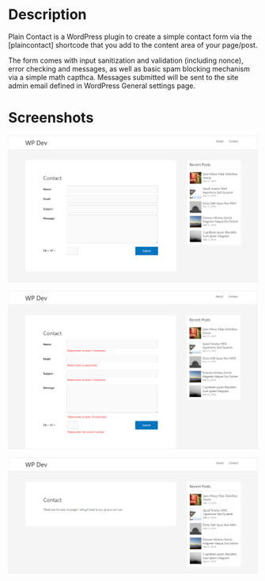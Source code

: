 # Description

Plain Contact is a WordPress plugin to create a simple contact form via the [plaincontact] shortcode that you add to the content area of your page/post. 

The form comes with input sanitization and validation (including nonce), error checking and messages, as well as basic spam blocking mechanism via a simple math capthca. Messages submitted will be sent to the site admin email defined in WordPress General settings page.

# Screenshots

![Form appearance](screenshot-1.png)

![Form error messages](screenshot-2.png)

![Form successfully submitted](screenshot-3.png)